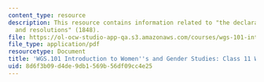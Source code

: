 ```yaml
---
content_type: resource
description: This resource contains information related to "the declaration of sentiments
  and resolutions" (1848).
file: https://ol-ocw-studio-app-qa.s3.amazonaws.com/courses/wgs-101-introduction-to-womens-and-gender-studies-fall-2014/8d6f3b09d4de9db1569b56df09cc4e25_MITWGS_101F14_InClass11.pdf
file_type: application/pdf
resourcetype: Document
title: 'WGS.101 Introduction to Women''s and Gender Studies: Class 11 Writing'
uid: 8d6f3b09-d4de-9db1-569b-56df09cc4e25
---
```

